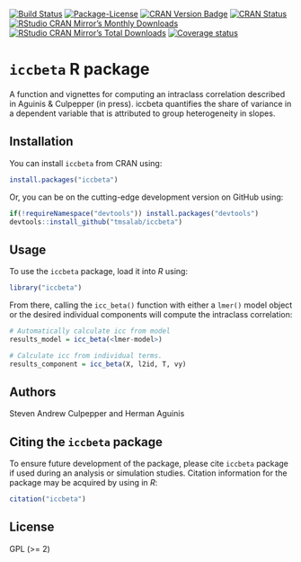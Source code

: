 
<!-- README.md is generated from README.Rmd. Please edit that file -->

[![Build
Status](https://travis-ci.org/tmsalab/iccbeta.svg)](https://travis-ci.org/tmsalab/iccbeta)
[![Package-License](http://img.shields.io/badge/license-GPL%20\(%3E=2\)-brightgreen.svg?style=flat)](http://www.gnu.org/licenses/gpl-2.0.html)
[![CRAN Version
Badge](http://www.r-pkg.org/badges/version/iccbeta)](https://cran.r-project.org/package=iccbeta)
[![CRAN
Status](https://cranchecks.info/badges/worst/iccbeta)](https://cran.r-project.org/web/checks/check_results_iccbeta.html)
[![RStudio CRAN Mirror’s Monthly
Downloads](http://cranlogs.r-pkg.org/badges/iccbeta?color=brightgreen)](http://www.r-pkg.org/pkg/iccbeta)
[![RStudio CRAN Mirror’s Total
Downloads](http://cranlogs.r-pkg.org/badges/grand-total/iccbeta?color=brightgreen)](http://www.r-pkg.org/pkg/iccbeta)
[![Coverage
status](https://codecov.io/gh/tmsalab/iccbeta/branch/master/graph/badge.svg)](https://codecov.io/github/tmsalab/iccbeta?branch=master)

# `iccbeta` R package

A function and vignettes for computing an intraclass correlation
described in Aguinis & Culpepper (in press). iccbeta quantifies the
share of variance in a dependent variable that is attributed to group
heterogeneity in slopes.

## Installation

You can install `iccbeta` from CRAN using:

``` r
install.packages("iccbeta")
```

Or, you can be on the cutting-edge development version on GitHub using:

``` r
if(!requireNamespace("devtools")) install.packages("devtools")
devtools::install_github("tmsalab/iccbeta")
```

## Usage

To use the `iccbeta` package, load it into *R* using:

``` r
library("iccbeta")
```

From there, calling the `icc_beta()` function with either a `lmer()`
model object or the desired individual components will compute the
intraclass correlation:

``` r
# Automatically calculate icc from model
results_model = icc_beta(<lmer-model>)

# Calculate icc from individual terms.
results_component = icc_beta(X, l2id, T, vy)
```

## Authors

Steven Andrew Culpepper and Herman Aguinis

## Citing the `iccbeta` package

To ensure future development of the package, please cite `iccbeta`
package if used during an analysis or simulation studies. Citation
information for the package may be acquired by using in *R*:

``` r
citation("iccbeta")
```

## License

GPL (\>= 2)

